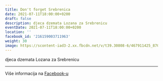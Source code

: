 ```yaml
---
title: Don't forget Srebrenica
date: 2021-07-11T18:00:00+0200
draft: false
description: djeca dzemata Lozana za Srebrenicu
eventDate: 2021-07-11T18:00:00+0200
location: ''
facebook_id: '216159003711963'
weight: 30
image: https://scontent-iad3-2.xx.fbcdn.net/v/t39.30808-6/467911425_8702124949883247_8451066247417132989_n.jpg?_nc_cat=103&ccb=1-7&_nc_sid=9e60e4&_nc_ohc=3Tyi6zvS9PgQ7kNvwHS32aC&_nc_oc=AdnuUK-54AkAiP_Z9t2ZvAEkKwyYiF7zVtVj1eeMRK2xO_UeqOxZTDjaqwcyK6ZeNS4&_nc_zt=23&_nc_ht=scontent-iad3-2.xx&edm=ABTKTjYEAAAA&_nc_gid=a1fMEm4tcMsN7nDu0ZZhhw&oh=00_AfZKU96Ti3jTYptWho-Vd4o6TWt4_6I6NFSJoHNabQbuPw&oe=68CE8899
---
```


djeca dzemata Lozana za Srebrenicu

---

Više informacija na [Facebook-u](https://facebook.com/events/216159003711963)